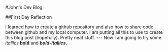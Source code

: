 #John's Dev Blog

##First Day Reflection

I learned how to create a github repository and also how to share code between github and my local computer. I am putting all this to use to create this blog post (hopefully). Pretty neat stuff. --- Now I am going to try some *itallics* **bold** and ***bold-itallics***.